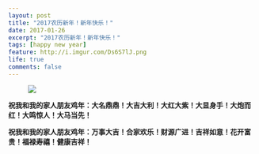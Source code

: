 ```yaml
---
layout: post
title: "2017农历新年！新年快乐！"
date: 2017-01-26
excerpt: "2017农历新年！新年快乐！"
tags: [happy new year]
feature: http://i.imgur.com/Ds6S7lJ.png
life: true
comments: false
---
```

<figure>
	<a href="{{ site.staticUrl }}/image/jpg/newyear.jpg"><img src="{{ site.staticUrl }}/image/jpg/newyear.jpg"></a>
</figure>

__祝我和我的家人朋友鸡年：大名鼎鼎！大吉大利！大红大紫！大显身手！大炮而红！大鸣惊人！大马当先！__

__祝我和我的家人朋友鸡年：万事大吉！合家欢乐！财源广进！吉祥如意！花开富贵！福禄寿禧！健康吉祥！__
